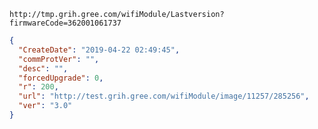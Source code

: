 `http://tmp.grih.gree.com/wifiModule/Lastversion?firmwareCode=362001061737`

```json
{
  "CreateDate": "2019-04-22 02:49:45",
  "commProtVer": "",
  "desc": "",
  "forcedUpgrade": 0,
  "r": 200,
  "url": "http://test.grih.gree.com/wifiModule/image/11257/285256",
  "ver": "3.0"
}
```